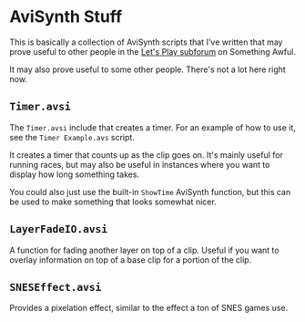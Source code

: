 AviSynth Stuff
==============

This is basically a collection of AviSynth scripts that I've written that may
prove useful to other people in the [Let's Play
subforum](http://forums.somethingawful.com/forumdisplay.php?forumid=191) on
Something Awful.

It may also prove useful to some other people. There's not a lot here right now.

`Timer.avsi`
------------

The `Timer.avsi` include that creates a timer. For an example of how to use it, 
see the `Timer Example.avs` script.

It creates a timer that counts up as the clip goes on. It's mainly useful for
running races, but may also be useful in instances where you want to display
how long something takes.

You could also just use the built-in `ShowTime` AviSynth function, but this can
be used to make something that looks somewhat nicer.

`LayerFadeIO.avsi`
------------------

A function for fading another layer on top of a clip. Useful if you want to
overlay information on top of a base clip for a portion of the clip.

`SNESEffect.avsi`
-----------------

Provides a pixelation effect, similar to the effect a ton of SNES games use.
